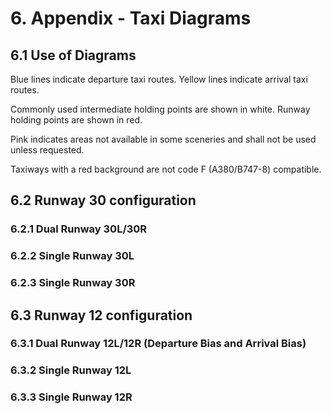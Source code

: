 # 6. Appendix - Taxi Diagrams
## 6.1 Use of Diagrams
Blue lines indicate departure taxi routes. Yellow lines indicate arrival taxi routes.

Commonly used intermediate holding points are shown in white. Runway holding points are shown in red.

Pink indicates areas not available in some sceneries and shall not be used unless requested.

Taxiways with a red background are not code F (A380/B747-8) compatible.

## 6.2 Runway 30 configuration
### 6.2.1 Dual Runway 30L/30R

### 6.2.2 Single Runway 30L

### 6.2.3 Single Runway 30R

## 6.3 Runway 12 configuration
### 6.3.1 Dual Runway 12L/12R (Departure Bias and Arrival Bias)

### 6.3.2 Single Runway 12L

### 6.3.3 Single Runway 12R